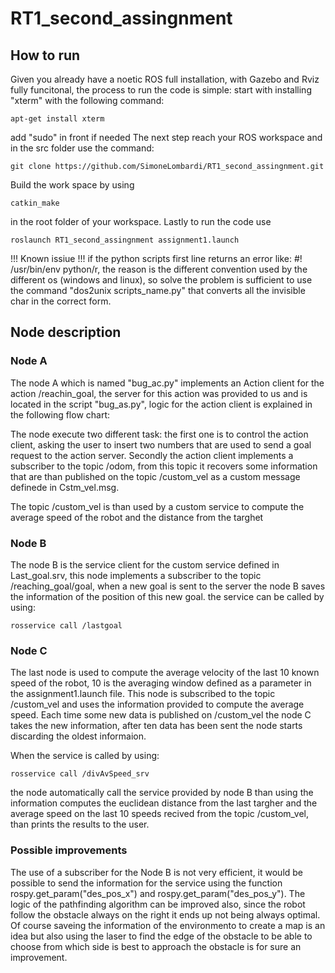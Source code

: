 # RT1_second_assingnment


## How to run 
Given you already have a noetic ROS full installation, with Gazebo and Rviz fully funcitonal, the process to run the code is simple:
start with installing "xterm" with the following command:
```
apt-get install xterm
```
add "sudo" in front if needed
The next step reach your ROS workspace and in the src folder use the command:
```
git clone https://github.com/SimoneLombardi/RT1_second_assingnment.git
```
Build the work space by using 
```
catkin_make
```
in the root folder of your workspace.
Lastly to run the code use
```
roslaunch RT1_second_assingnment assignment1.launch
```
!!! Known issiue !!!
if the python scripts first line returns an error like: #! /usr/bin/env python/r, the reason is the different convention used by the different os (windows and linux), so solve the problem is sufficient to use the command "dos2unix scripts_name.py" that converts all the invisible char in the correct form.

## Node description
### Node A
The node A which is named "bug_ac.py" implements an Action client for the action /reachin_goal, the server for this action was provided to us and is located in the script "bug_as.py", logic for the action client is explained in the following flow chart: 




The node execute two different task: the first one is to control the action client, asking the user to insert two numbers that are used to send a goal request to the action server. Secondly the action client implements a subscriber to the topic /odom, from this topic it recovers some information that are than published on the topic /custom_vel as a custom message definede in Cstm_vel.msg.

The topic /custom_vel is than used by a custom service to compute the average speed of the robot and the distance from the targhet
### Node B
The node B is the service client for the custom service defined in Last_goal.srv, this node implements a subscriber to the topic /reaching_goal/goal, when a new goal is sent to the server the node B saves the information of the position of this new goal.
the service can be called by using:
```
rosservice call /lastgoal
```
### Node C
The last node is used to compute the average velocity of the last 10 known speed of the robot, 10 is the averaging window defined as a parameter in the assignment1.launch file. This node is subscribed to the topic /custom_vel and uses the information provided to compute the average speed. Each time some new data is published on /custom_vel the node C takes the new information, after ten data has been sent the node starts discarding the oldest informaion.

When the service is called by using:
```
rosservice call /divAvSpeed_srv
```
the node automatically call the service provided by node B than using the information computes the euclidean distance from the last targher and the average speed on the last 10 speeds recived from the topic /custom_vel, than prints the results to the user.

### Possible improvements
The use of a subscriber for the Node B is not very efficient, it would be possible to send the information for the service using the function rospy.get_param("des_pos_x") and rospy.get_param("des_pos_y").
The logic of the pathfinding algorithm can be improved also, since the robot follow the obstacle always on the right it ends up not being always optimal. Of course saveing the information of the environmento to create a map is an idea but also using the laser to find the edge of the obstacle to be able to choose from which side is best to approach the obstacle is for sure an improvement.

